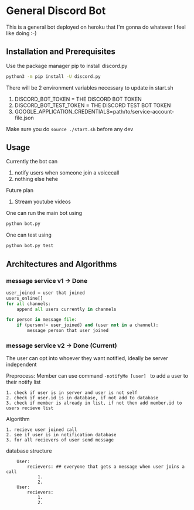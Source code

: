 # General Discord Bot

This is a general bot deployed on heroku that I'm gonna do whatever I feel like doing :-) 


## Installation and Prerequisites  

Use the package manager pip to install discord.py 

```bash
python3 -m pip install -U discord.py
```

There will be 2 environment variables necessary to update in start.sh
1. DISCORD_BOT_TOKEN = THE DISCORD BOT TOKEN
2. DISCORD_BOT_TEST_TOKEN = THE DISCORD TEST BOT TOKEN
3. GOOGLE_APPLICATION_CREDENTIALS=path/to/service-account-file.json

Make sure you do ` source ./start.sh ` before any dev 
## Usage 

Currently the bot can 
1. notify users when someone join a voicecall
2. nothing else hehe

Future plan
1. Stream youtube videos

One can run the main bot using 
```bash
python bot.py
```

One can test using 
```bash
python bot.py test
```


## Architectures and Algorithms 

### message service v1 -> Done
```python
user_joined = user that joined
users_online[] 
for all channels:
    append all users currently in channels

for person in message file:
    if (person!= user_joined) and (user not in a channel):
        message person that user joined 
```

### message service v2 -> Done (Current) 
The user can opt into whoever they want notified, ideally be server independent

Preprocess: 
Member can use command  `-notifyMe [user] ` to add a user to their notify list 

```
1. check if user is in server and user is not self
2. check if user.id is in database, if not add to database
3. check if member is already in list, if not then add member.id to users recieve list
```

Algorithm 
```
1. recieve user joined call  
2. see if user is in notification database
3. for all recievers of user send message
```

database structure
```
    User: 
        recievers: ## everyone that gets a message when user joins a call
            1. 
            2. 
    User:
        recievers:
            1.
            2. 

```
    
